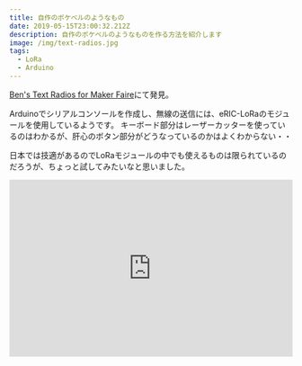 ```yaml
---
title: 自作のポケベルのようなもの
date: 2019-05-15T23:00:32.212Z
description: 自作のポケベルのようなものを作る方法を紹介します
image: /img/text-radios.jpg
tags:
  - LoRa
  - Arduino
---
```

[Ben's Text Radios for Maker Faire](https://www.youtube.com/watch?v=o4tRhadMg_s)にて発見。

Arduinoでシリアルコンソールを作成し、無線の送信には、eRIC-LoRaのモジュールを使用しているようです。
キーボード部分はレーザーカッターを使っているのはわかるが、肝心のボタン部分がどうなっているのかはよくわからない・・

日本では技適があるのでLoRaモジュールの中でも使えるものは限られているのだろうが、ちょっと試してみたいなと思いました。

<iframe width="100%" height="315" src="https://www.youtube.com/embed/o4tRhadMg_s" frameborder="0" allow="accelerometer; autoplay; encrypted-media; gyroscope; picture-in-picture" allowfullscreen></iframe>
